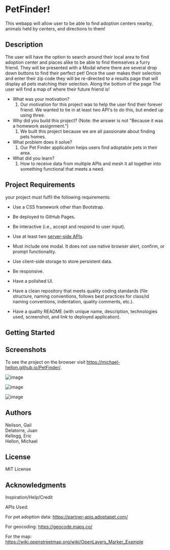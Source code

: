 # PetFinder!
This webapp will allow user to be able to find adoption centers nearby, animals held by centers, and directions to them!

## Description

The user will have the option to search around their local area to find adoption center and places alike to be able to find themselves a furry friend. They will be presented with a Modal where there are several drop down buttons to find their perfect pet! Once the user makes their selection and enter their zip code they will be re-directed to a results page that will display all pets matching their selection. Along the bottom of the page The user will find a map of where their future friend is!

 
- What was your motivation?
  1. Our motivation for this project was to help the user find their forever friend. We wanted to tie in at least two API's to do this, but ended up using three.
- Why did you build this project? (Note: the answer is not "Because it was a homework assignment.")
  1. We built this project because we are all passionate about finding pets homes.
- What problem does it solve?
  1. Our Pet Finder application helps users find adoptable pets in their area.
- What did you learn?
  1. How to receive data from multiple APIs and mesh it all together into something functional that meets a need. 


## Project Requirements

your project must fulfil the following requirements:

* Use a CSS framework other than Bootstrap.

* Be deployed to GitHub Pages.

* Be interactive (i.e., accept and respond to user input).

* Use at least two [server-side APIs](https://coding-boot-camp.github.io/full-stack/apis/api-resources).

* Must include one modal. It does not use native browser alert, confirm, or prompt functionality.

* Use client-side storage to store persistent data.

* Be responsive.

* Have a polished UI.

* Have a clean repository that meets quality coding standards (file structure, naming conventions, follows best practices for class/id naming conventions, indentation, quality comments, etc.).

* Have a quality README (with unique name, description, technologies used, screenshot, and link to deployed application).

## Getting Started

## Screenshots

To see the project on the browser visit <https://michael-hellon.github.io/PetFinder/>.

![image](https://github.com/Michael-Hellon/PetFinder/assets/140920153/1a7991c3-20e7-4698-af9f-a21dc791c38a)

![image](https://github.com/Michael-Hellon/PetFinder/assets/140920153/09809fc3-f2da-47fe-b38b-7d738bf3638b)

![image](https://github.com/Michael-Hellon/PetFinder/assets/140920153/daa28bad-c362-4c2f-81b9-6c5d13383d5a)


## Authors

Neilson, Gail  
Delatorre, Juan  
Kellogg, Eric  
Hellon, Michael  

## License

MIT License

## Acknowledgments

Inspiration/Help/Credit

APIs Used:

For pet adoption data:  https://partner-apis.adoptapet.com/

For geocoding:  https://geocode.maps.co/

For the map: https://wiki.openstreetmap.org/wiki/OpenLayers_Marker_Example
